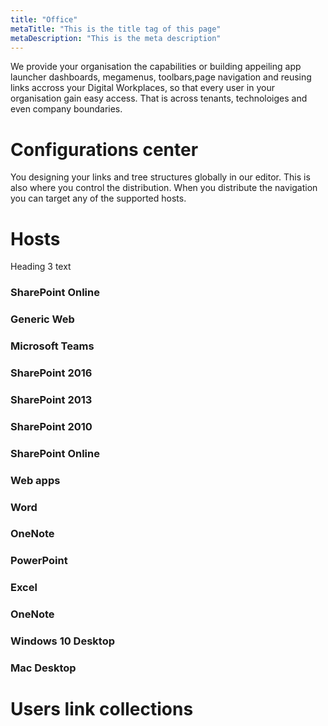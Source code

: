 ```yaml
---
title: "Office"
metaTitle: "This is the title tag of this page"
metaDescription: "This is the meta description"
---
```


We provide your organisation the capabilities or building appeiling app launcher dashboards, megamenus, toolbars,page navigation and reusing links accross your Digital Workplaces, so that every user
in your organisation gain easy access. That is across tenants, technoloiges and even company boundaries.

# Configurations center

You designing your links and tree structures globally in our editor. This is also where you control the distribution. When you distribute the navigation you can target any of the supported hosts.


# Hosts

Heading 3 text

### SharePoint Online
### Generic Web
### Microsoft Teams
### SharePoint 2016
### SharePoint 2013
### SharePoint 2010 
### SharePoint Online
### Web apps
### Word
### OneNote
### PowerPoint
### Excel
### OneNote
### Windows 10 Desktop
### Mac Desktop

# Users link collections


